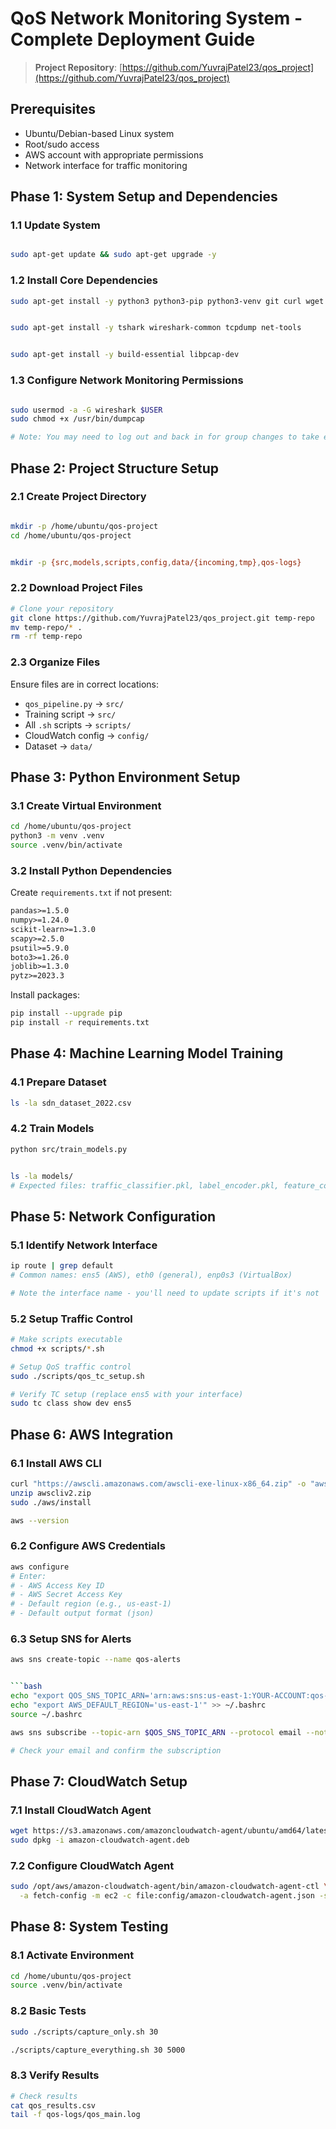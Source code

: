 # QoS Network Monitoring System - Complete Deployment Guide

> **Project Repository**: [https://github.com/YuvrajPatel23/qos_project](https://github.com/YuvrajPatel23/qos_project)

## Prerequisites

- Ubuntu/Debian-based Linux system
- Root/sudo access
- AWS account with appropriate permissions
- Network interface for traffic monitoring

## Phase 1: System Setup and Dependencies

### 1.1 Update System

```bash

sudo apt-get update && sudo apt-get upgrade -y
```

### 1.2 Install Core Dependencies

```bash
sudo apt-get install -y python3 python3-pip python3-venv git curl wget unzip


sudo apt-get install -y tshark wireshark-common tcpdump net-tools


sudo apt-get install -y build-essential libpcap-dev
```

### 1.3 Configure Network Monitoring Permissions

```bash

sudo usermod -a -G wireshark $USER
sudo chmod +x /usr/bin/dumpcap

# Note: You may need to log out and back in for group changes to take effect
```

## Phase 2: Project Structure Setup

### 2.1 Create Project Directory

```bash

mkdir -p /home/ubuntu/qos-project
cd /home/ubuntu/qos-project


mkdir -p {src,models,scripts,config,data/{incoming,tmp},qos-logs}
```

### 2.2 Download Project Files

```bash
# Clone your repository
git clone https://github.com/YuvrajPatel23/qos_project.git temp-repo
mv temp-repo/* .
rm -rf temp-repo

```

### 2.3 Organize Files

Ensure files are in correct locations:

- `qos_pipeline.py` → `src/`
- Training script → `src/`
- All `.sh` scripts → `scripts/`
- CloudWatch config → `config/`
- Dataset → `data/`

## Phase 3: Python Environment Setup

### 3.1 Create Virtual Environment

```bash
cd /home/ubuntu/qos-project
python3 -m venv .venv
source .venv/bin/activate
```

### 3.2 Install Python Dependencies

Create `requirements.txt` if not present:

```txt
pandas>=1.5.0
numpy>=1.24.0
scikit-learn>=1.3.0
scapy>=2.5.0
psutil>=5.9.0
boto3>=1.26.0
joblib>=1.3.0
pytz>=2023.3
```

Install packages:

```bash
pip install --upgrade pip
pip install -r requirements.txt
```

## Phase 4: Machine Learning Model Training

### 4.1 Prepare Dataset

```bash
ls -la sdn_dataset_2022.csv
```

### 4.2 Train Models

```bash
python src/train_models.py


ls -la models/
# Expected files: traffic_classifier.pkl, label_encoder.pkl, feature_columns.pkl
```

## Phase 5: Network Configuration

### 5.1 Identify Network Interface

```bash
ip route | grep default
# Common names: ens5 (AWS), eth0 (general), enp0s3 (VirtualBox)

# Note the interface name - you'll need to update scripts if it's not 'ens5'
```

### 5.2 Setup Traffic Control

```bash
# Make scripts executable
chmod +x scripts/*.sh

# Setup QoS traffic control
sudo ./scripts/qos_tc_setup.sh

# Verify TC setup (replace ens5 with your interface)
sudo tc class show dev ens5
```

## Phase 6: AWS Integration

### 6.1 Install AWS CLI

```bash
curl "https://awscli.amazonaws.com/awscli-exe-linux-x86_64.zip" -o "awscliv2.zip"
unzip awscliv2.zip
sudo ./aws/install

aws --version
```

### 6.2 Configure AWS Credentials

```bash
aws configure
# Enter:
# - AWS Access Key ID
# - AWS Secret Access Key
# - Default region (e.g., us-east-1)
# - Default output format (json)
```

### 6.3 Setup SNS for Alerts

````bash
aws sns create-topic --name qos-alerts


```bash
echo "export QOS_SNS_TOPIC_ARN='arn:aws:sns:us-east-1:YOUR-ACCOUNT:qos-alerts'" >> ~/.bashrc
echo "export AWS_DEFAULT_REGION='us-east-1'" >> ~/.bashrc
source ~/.bashrc

aws sns subscribe --topic-arn $QOS_SNS_TOPIC_ARN --protocol email --notification-endpoint your-email@example.com

# Check your email and confirm the subscription
````

## Phase 7: CloudWatch Setup

### 7.1 Install CloudWatch Agent

```bash
wget https://s3.amazonaws.com/amazoncloudwatch-agent/ubuntu/amd64/latest/amazon-cloudwatch-agent.deb
sudo dpkg -i amazon-cloudwatch-agent.deb
```

### 7.2 Configure CloudWatch Agent

```bash
sudo /opt/aws/amazon-cloudwatch-agent/bin/amazon-cloudwatch-agent-ctl \
  -a fetch-config -m ec2 -c file:config/amazon-cloudwatch-agent.json -s
```

## Phase 8: System Testing

### 8.1 Activate Environment

```bash
cd /home/ubuntu/qos-project
source .venv/bin/activate
```

### 8.2 Basic Tests

```bash
sudo ./scripts/capture_only.sh 30

./scripts/capture_everything.sh 30 5000
```

### 8.3 Verify Results

```bash
# Check results
cat qos_results.csv
tail -f qos-logs/qos_main.log


```
